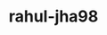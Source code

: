 ---
title: rahul-jha98
github: https://github.com/rahul-jha98
mode: dark
transition: 1s
score: 79.5
archetype:
- Little Bit of Everything
---
